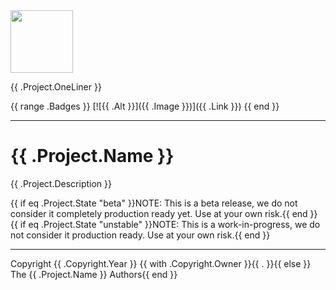 <img src="{{ .Project.Image }}" width="100">

{{ .Project.OneLiner }}

{{ range .Badges }}
[![{{ .Alt }}]({{ .Image }})]({{ .Link }})
{{ end }}

----

# {{ .Project.Name }}
{{ .Project.Description }}

{{ if eq .Project.State "beta" }}NOTE: This is a beta release, we do not consider it completely production ready yet. Use at your own risk.{{ end }}
{{ if eq .Project.State "unstable" }}NOTE: This is a work-in-progress, we do not consider it production ready. Use at your own risk.{{ end }}

----

Copyright {{ .Copyright.Year }} {{ with .Copyright.Owner }}{{ . }}{{ else }} The {{ .Project.Name }} Authors{{ end }}
